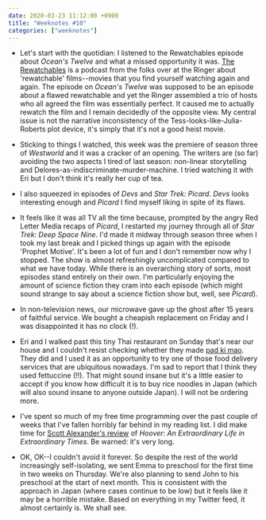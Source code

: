 ```yaml
---
date: 2020-03-23 11:12:00 +0900
title: "Weeknotes #10"
categories: ["weeknotes"]
---
```


- Let's start with the quotidian: I listened to the Rewatchables episode about _Ocean's Twelve_ and what a missed opportunity it was. [The Rewatchables](https://www.theringer.com/the-rewatchables) is a podcast from the folks over at the Ringer about 'rewatchable' films--movies that you find yourself watching again and again. The episode on _Ocean's Twelve_ was supposed to be an episode about a flawed rewatchable and yet the Ringer assembled a trio of hosts who all agreed the film was essentially perfect. It caused me to actually rewatch the film and I remain decidedly of the opposite view. My central issue is not the narrative inconsistency of the Tess-looks-like-Julia-Roberts plot device, it's simply that it's not a good heist movie.

- Sticking to things I watched, this week was the premiere of season three of _Westworld_ and it was a cracker of an opening. The writers are (so far) avoiding the two aspects I tired of last season: non-linear storytelling and Delores-as-indiscriminate-murder-machine. I tried watching it with Eri but I don't think it's really her cup of tea.

- I also squeezed in episodes of _Devs_ and _Star Trek: Picard_. _Devs_ looks interesting enough and _Picard_ I find myself liking in spite of its flaws.

- It feels like it was all TV all the time because, prompted by the angry Red Letter Media recaps of _Picard_, I restarted my journey through all of _Star Trek: Deep Space Nine_. I'd made it midway through season three when I took my last break and I picked things up again with the episode 'Prophet Motive'. It's been a lot of fun and I don't remember now why I stopped. The show is almost refreshingly uncomplicated compared to what we have today. While there is an overarching story of sorts, most episodes stand entirely on their own. I'm particularly enjoying the amount of science fiction they cram into each episode (which might sound strange to say about a science fiction show but, well, see _Picard_).

- In non-television news, our microwave gave up the ghost after 15 years of faithful service. We bought a cheapish replacement on Friday and I was disappointed it has no clock (!).

- Eri and I walked past this tiny Thai restaurant on Sunday that's near our house and I couldn't resist checking whether they made [pad ki mao](https://en.wikipedia.org/wiki/Drunken_noodles). They did and I used it as an opportunity to try one of those food delivery services that are ubiquitous nowadays. I'm sad to report that I think they used fettuccine (!!). That might sound insane but it's a little easier to accept if you know how difficult it is to buy rice noodles in Japan (which will also sound insane to anyone outside Japan). I will not be ordering more.

- I've spent so much of my free time programming over the past couple of weeks that I've fallen horribly far behind in my reading list. I did make time for [Scott Alexander's review](https://slatestarcodex.com/2020/03/17/book-review-hoover/) of _Hoover: An Extraordinary Life in Extraordinary Times_. Be warned: it's very long.

- OK, OK--I couldn't avoid it forever. So despite the rest of the world increasingly self-isolating, we sent Emma to preschool for the first time in two weeks on Thursday. We're also planning to send John to his preschool at the start of next month. This is consistent with the approach in Japan (where cases continue to be low) but it feels like it may be a horrible mistake. Based on everything in my Twitter feed, it almost certainly is. We shall see.